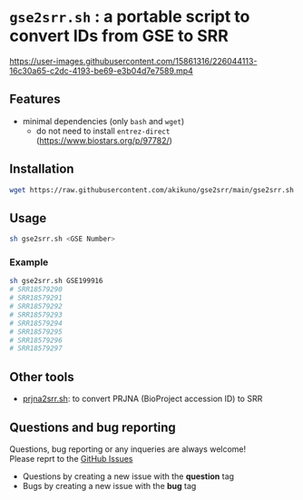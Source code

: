 # `gse2srr.sh` : a portable script to convert IDs from GSE to SRR

https://user-images.githubusercontent.com/15861316/226044113-16c30a65-c2dc-4193-be69-e3b04d7e7589.mp4


## Features

- minimal dependencies (only `bash` and `wget`)
    - do not need to install `entrez-direct` (https://www.biostars.org/p/97782/)

## Installation

```bash
wget https://raw.githubusercontent.com/akikuno/gse2srr/main/gse2srr.sh
```

## Usage

```bash
sh gse2srr.sh <GSE Number>
```

### Example

```bash
sh gse2srr.sh GSE199916
# SRR18579290
# SRR18579291
# SRR18579292
# SRR18579293
# SRR18579294
# SRR18579295
# SRR18579296
# SRR18579297
```

## Other tools

- [prjna2srr.sh](https://github.com/akikuno/prjna2srr): to convert PRJNA (BioProject accession ID) to SRR

## Questions and bug reporting

Questions, bug reporting or any inqueries are always welcome!  
Please reprt to the [GitHub Issues](https://github.com/akikuno/gse2srr/issues)  

- Questions by creating a new issue with the **question** tag
- Bugs by creating a new issue with the **bug** tag
